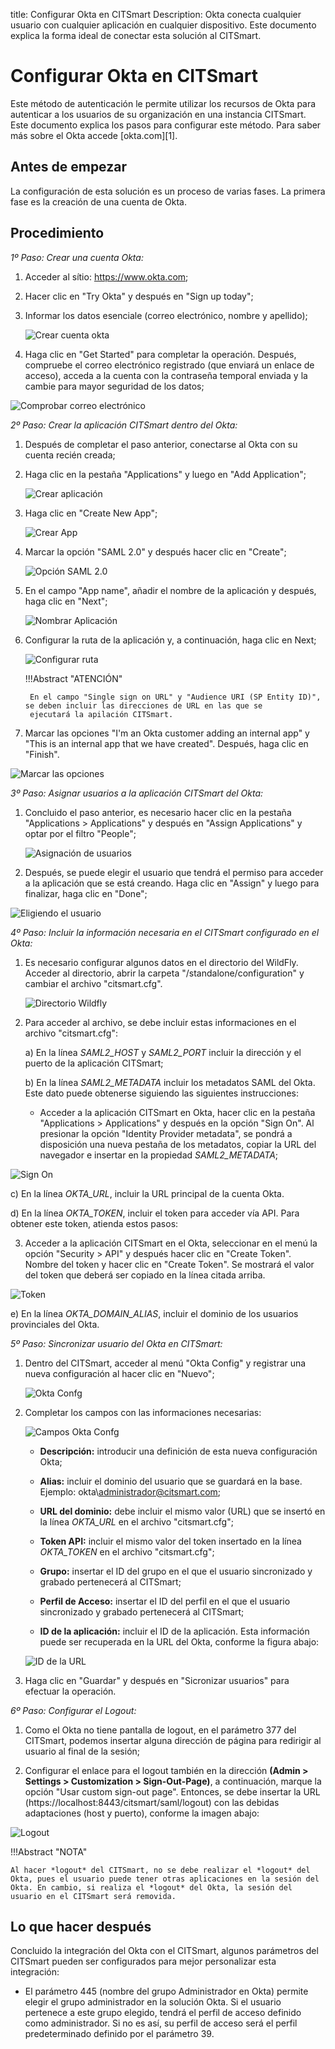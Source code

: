 title: Configurar Okta en CITSmart
Description: Okta conecta cualquier usuario con cualquier aplicación en cualquier dispositivo. Este documento explica la forma ideal de conectar esta solución al CITSmart.

# Configurar Okta en CITSmart

Este método de autenticación le permite utilizar los recursos de Okta para autenticar a los usuarios de su organización en una instancia CITSmart. Este documento explica los pasos para configurar este método. Para saber más sobre el Okta accede [okta.com][1].

Antes de empezar
--------------------

La configuración de esta solución es un proceso de varias fases. La primera fase es la creación de una cuenta de Okta.

Procedimiento
----------------

*1º Paso: Crear una cuenta Okta:*

1. Acceder al sítio:  https://www.okta.com;

2. Hacer clic en "Try Okta" y después en "Sign up today";

3. Informar los datos esenciale (correo electrónico, nombre y apellido);

    ![Crear cuenta okta](images/okta.img1.png)

4. Haga clic en "Get Started" para completar la operación. Después, compruebe el correo electrónico registrado (que enviará un enlace de acceso), acceda a la cuenta con la contraseña temporal enviada y la cambie para mayor seguridad de los datos;

![Comprobar correo electrónico](images/okta.img2.png)

*2º Paso: Crear la aplicación CITSmart dentro del Okta:*

1. Después de completar el paso anterior, conectarse al Okta con su cuenta recién creada;

2. Haga clic en la pestaña "Applications" y luego en "Add Application";

    ![Crear aplicación](images/okta.img3.png)

3. Haga clic en "Create New App";

    ![Crear App](images/okta.img4.png)

4. Marcar la opción "SAML 2.0" y después hacer clic en "Create";

    ![Opción SAML 2.0](images/okta.img5.png)

5. En el campo "App name", añadir el nombre de la aplicación y después, haga clic en "Next";

    ![Nombrar Aplicación](images/okta.img6.png)

6. Configurar la ruta de la aplicación y, a continuación, haga clic en Next;

    ![Configurar ruta](images/okta.img7.png)

    !!!Abstract "ATENCIÓN"
        
        En el campo "Single sign on URL" y "Audience URI (SP Entity ID)", se deben incluir las direcciones de URL en las que se
        ejecutará la apilación CITSmart.
     
7. Marcar las opciones "I'm an Okta customer adding an internal app" y "This is an internal app that we have created". Después, haga clic en "Finish".

![Marcar las opciones](images/okta.img8.png)

*3º Paso: Asignar usuarios a la aplicación CITSmart del Okta:*

1. Concluido el paso anterior, es necesario hacer clic en la pestaña "Applications > Applications" y después en "Assign Applications" y optar por el filtro "People";

    ![Asignación de usuarios](images/okta.img9.png)

2. Después, se puede elegir el usuario que tendrá el permiso para acceder a la aplicación que se está creando. Haga clic en "Assign" y luego para finalizar, haga clic en "Done";

![Eligiendo el usuario](images/okta.img10.png)

*4º Paso: Incluir la información necesaria en el CITSmart configurado en el Okta:*

1. Es necesario configurar algunos datos en el directorio del WildFly. Acceder al directorio, abrir la carpeta "/standalone/configuration" y cambiar el archivo "citsmart.cfg".

     ![Directorio Wildfly](images/okta.img11.png)

2. Para acceder al archivo, se debe incluir estas informaciones en el archivo "citsmart.cfg":
       
     a) En la línea *SAML2_HOST* y *SAML2_PORT* incluir la dirección y el puerto de la aplicación CITSmart;
       
     b) En la línea *SAML2_METADATA* incluir los metadatos SAML del Okta. Este dato puede obtenerse siguiendo las siguientes 
       instrucciones:
 
      - Acceder a la aplicación CITSmart en Okta, hacer clic en la pestaña "Applications > Applications" y después en la opción "Sign On". Al presionar la opción "Identity Provider metadata", se pondrá a disposición una nueva pestaña de los metadatos, copiar la URL del navegador e insertar en la propiedad *SAML2_METADATA*;
        
![Sign On](images/okta.img12.png)

   c) En la línea *OKTA_URL*, incluir la URL principal de la cuenta Okta.
   
   d) En la línea *OKTA_TOKEN*, incluir el token para acceder vía API. Para obtener este token, atienda estos pasos:
   
3. Acceder a la aplicación CITSmart en el Okta, seleccionar en el menú la opción "Security > API" y después hacer clic en "Create Token". Nombre del token y hacer clic en "Create Token". Se mostrará el valor del token que deberá ser copiado en la línea citada arriba.
   
![Token](images/okta.img13.png)

   e) En la línea *OKTA_DOMAIN_ALIAS*, incluir el dominio de los usuarios provinciales del Okta.
  
*5º Paso: Sincronizar usuario del Okta en CITSmart:*

1. Dentro del CITSmart, acceder al menú "Okta Config" y registrar una nueva configuración al hacer clic en "Nuevo";

    ![Okta Confg](images/okta.img14.png)

2. Completar los campos con las informaciones necesarias:

    ![Campos Okta Confg](images/okta.img15.png)

    * **Descripción:** introducir una definición de esta nueva configuración Okta;
     
    * **Alias:** incluir el dominio del usuario que se guardará en la base. Ejemplo: okta\administrador@citsmart.com;
     
    * **URL del dominio:** debe incluir el mismo valor (URL) que se insertó en la línea *OKTA_URL* en el archivo "citsmart.cfg"; 
     
    * **Token API:** incluir el mismo valor del token insertado en la línea *OKTA_TOKEN* en el archivo "citsmart.cfg";
     
    * **Grupo:** insertar el ID del grupo en el que el usuario sincronizado y grabado pertenecerá al CITSmart;
     
    * **Perfil de Acceso:** insertar el ID del perfil en el que el usuario sincronizado y grabado pertenecerá al CITSmart;
     
    * **ID de la aplicación:** incluir el ID de la aplicación. Esta información puede ser recuperada en la URL del Okta, conforme la figura abajo:
     
    ![ID de la URL](images/okta.img16.png)

3. Haga clic en "Guardar" y después en "Sicronizar usuarios" para efectuar la operación.

*6º Paso: Configurar el Logout:*

1. Como el Okta no tiene pantalla de logout, en el parámetro 377 del CITSmart, podemos insertar alguna dirección de página para 
redirigir al usuario al final de la sesión;

2. Configurar el enlace para el logout también en la dirección **(Admin > Settings > Customization > Sign-Out-Page)**, a continuación, marque la opción "Usar custom sign-out page". Entonces, se debe insertar la URL (https://localhost:8443/citsmart/saml/logout) con las debidas adaptaciones (host y puerto), conforme la imagen abajo:

![Logout](images/okta.img19.png)
 
 
!!!Abstract "NOTA"
   
    Al hacer *logout* del CITSmart, no se debe realizar el *logout* del Okta, pues el usuario puede tener otras aplicaciones en la sesión del Okta. En cambio, si realiza el *logout* del Okta, la sesión del usuario en el CITSmart será removida.

Lo que hacer después
----------------------

Concluido la integración del Okta con el CITSmart, algunos parámetros del CITSmart pueden ser configurados para mejor personalizar esta integración:

 
 - El parámetro 445 (nombre del grupo Administrador en Okta) permite elegir el grupo administrador en la solución Okta. Si el usuario pertenece a este grupo elegido, tendrá el perfil de acceso definido como administrador. Si no es así, su perfil de acceso será el perfil predeterminado definido por el parámetro 39.
 
<!-- !!! tip "About"

    <b>Product/Version:</b> CITSmart | 8.00 &nbsp;&nbsp;
    <b>Updated:</b>05/30/2019 – Larissa Lourenço

[1]: https://www.okta.com/
